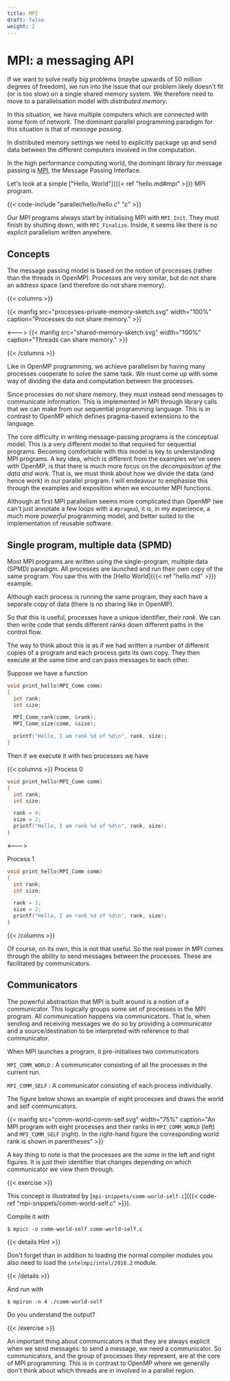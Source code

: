 ```yaml
---
title: MPI
draft: false
weight: 2
---
```


# MPI: a messaging API

If we want to solve really big problems (maybe upwards of 50 million
degrees of freedom), we run into the issue that our problem likely
doesn't fit (or is too slow) on a single shared memory system.
We therefore need to move to a parallelisation model with
_distributed memory_.

In this situation, we have multiple computers which are connected with
some form of network. The dominant parallel programming paradigm for
this situation is that of _message passing_.

In distributed memory settings we need to explicitly package up and
send data between the different computers involved in the computation.

In the high performance computing world, the dominant library for
message passing is [MPI](https://www.mpi-forum.org/), the Message
Passing Interface.

Let's look at a simple ["Hello, World"]({{< ref "hello.md#mpi" >}})
MPI program.

{{< code-include "parallel/hello/hello.c" "c" >}}

Our MPI programs always start by initialising MPI with `MPI_Init`.
They must finish by shutting down, with `MPI_Finalize`. Inside, it
seems like there is no explicit parallelism written anywhere.

## Concepts

The message passing model is based on the notion of processes (rather
than the threads in OpenMP). Processes are very similar, but do not
share an address space (and therefore do not share memory).

{{< columns >}}

{{< manfig
    src="processes-private-memory-sketch.svg"
    width="100%"
    caption="Processes do not share memory." >}}

<--->
{{< manfig
    src="shared-memory-sketch.svg"
    width="100%"
    caption="Threads can share memory." >}}

{{< /columns >}}

Like in OpenMP programming, we achieve parallelism by having many
processes cooperate to solve the same task. We must come up with some
way of dividing the data and computation between the processes.

Since processes do not share memory, they must instead send messages
to communicate information. This is implemented in MPI through library
calls that we can make from our sequential programming language.
This is in contrast to OpenMP which defines pragma-based extensions to
the language.

The core difficulty in writing message-passing programs is the
conceptual model. This is a very different model to that required for
sequential programs. Becoming comfortable with this model is key to
understanding MPI programs. A key idea, which is different from the
examples we've seen with OpenMP, is that there is much more focus on
the _decomposition of the data and work_. That is, we must think about
how we divide the data (and hence work) in our parallel program. I
will endeavour to emphasise this through the examples and exposition
when we encounter MPI functions.

Although at first MPI parallelism seems more complicated than OpenMP
(we can't just annotate a few loops with a `#pragma`), it is, in my
experience, a much more _powerful_ programming model, and better
suited to the implementation of reusable software.

## Single program, multiple data (SPMD)

Most MPI programs are written using the single-program, multiple data
(SPMD) paradigm. All processes are launched and run their _own_ copy
of the same program. You saw this with the [Hello World]({{< ref
"hello.md" >}}) example.

Although each process is running the same program, they each have a
separate copy of data (there is no sharing like in OpenMP).

So that this is useful, processes have a unique identifier, their
_rank_. We can then write code that sends different ranks down
different paths in the control flow.

The way to think about this is as if we had written a number of
different copies of a program and each process gets its own copy. They
then execute at the same time and can pass messages to each other.

Suppose we have a function

```c
void print_hello(MPI_Comm comm)
{
  int rank;
  int size;

  MPI_Comm_rank(comm, &rank);
  MPI_Comm_size(comm, &size);

  printf("Hello, I am rank %d of %d\n", rank, size);
}
```

Then if we execute it with two processes we have

{{< columns >}}
Process 0

```c
void print_hello(MPI_Comm comm)
{
  int rank;
  int size;

  rank = 0;
  size = 2;
  printf("Hello, I am rank %d of %d\n", rank, size);
}
```
<--->

Process 1
```c
void print_hello(MPI_Comm comm)
{
  int rank;
  int size;

  rank = 1;
  size = 2;
  printf("Hello, I am rank %d of %d\n", rank, size);
}
```

{{< /columns >}}

Of course, on its own, this is not that useful. So the real power in
MPI comes through the ability to send messages between the processes.
These are facilitated by communicators.

## Communicators

The powerful abstraction that MPI is built around is a notion of a
communicator. This logically groups some set of processes in the MPI
program. All communication happens via communicators. That is, when
sending and receiving messages we do so by providing a
communicator and a source/destination to be interpreted with reference
to that communicator.

When MPI launches a program, it pre-initialises two communicators

`MPI_COMM_WORLD`
: A communicator consisting of all the processes in the current run.

`MPI_COMM_SELF`
: A communicator consisting of each process individually.

The figure below shows an example of eight processes and draws the
world and self communicators.

{{< manfig
    src="comm-world-comm-self.svg"
    width="75%"
    caption="An MPI program with eight processes and their ranks in `MPI_COMM_WORLD` (left) and `MPI_COMM_SELF` (right). In the right-hand figure the corresponding world rank is shown in parentheses" >}}

A key thing to note is that the processes are the _same_ in the left
and right figures. It is just their identifier that changes depending
on which communicator we view them through.

{{< exercise >}}

This concept is illustrated by [`mpi-snippets/comm-world-self.c`]({{<
code-ref "mpi-snippets/comm-world-self.c" >}}).

Compile it with

```
$ mpicc -o comm-world-self comm-world-self.c
```

{{< details Hint >}}

Don't forget than in addition to loading the normal compiler modules
you also need to load the `intelmpi/intel/2018.2` module.

{{< /details >}}

And run with
```
$ mpirun -n 4 ./comm-world-self
```

Do you understand the output?

{{< /exercise >}}

An important thing about communicators is that they are always
explicit when we send messages: to send a message, we need a
communicator. So communicators, and the group of processes they
represent, are at the core of MPI programming. This is in contrast to
OpenMP where we generally don't think about which threads are in
involved in a parallel region.

